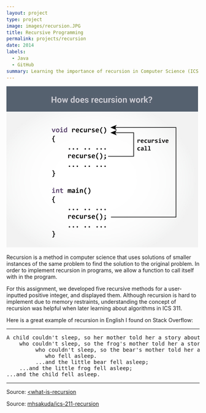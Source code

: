 ```yaml
---
layout: project
type: project
image: images/recursion.JPG
title: Recursive Programming
permalink: projects/recursion
date: 2014
labels:
  - Java
  - GitHub
summary: Learning the importance of recursion in Computer Science (ICS 211).
---
```


<img class="ui large right floated rounded image" src="../images/recursion1.jpg">

Recursion is a method in computer science that uses solutions of smaller instances of the same problem to find the solution to the original problem. In order to implement recursion in programs, we allow a function to call itself with in the program.

For this assignment, we developed five recursive methods for a user-inputted positive integer, and displayed them. Although recursion is hard to implement due to memory restraints, understanding the concept of recursion was helpful when later learning about algorithms in ICS 311.

Here is a great example of recursion in English I found on Stack Overflow:

<hr>

<pre>
A child couldn't sleep, so her mother told her a story about a little frog,
    who couldn't sleep, so the frog's mother told her a story about a little bear,
         who couldn't sleep, so the bear's mother told her a story about a little weasel... 
            who fell asleep.
         ...and the little bear fell asleep;
    ...and the little frog fell asleep;
...and the child fell asleep.
</pre>

<hr>

Source: <a href="https://stackoverflow.com/questions/3021/what-is-recursion-and-when-should-i-use-it"><what-is-recursion</a>

Source: <a href="https://github.com/mhsakuda/ICS-Projects/blob/master/Assignment%206/SakudaMitchell6.java"><i class="large github icon "></i>mhsakuda/ics-211-recursion</a>

